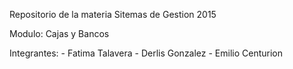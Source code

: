 Repositorio de la materia Sitemas de Gestion
2015

Modulo: Cajas y Bancos

Integrantes: - Fatima Talavera
			 - Derlis Gonzalez
			 - Emilio Centurion
 




